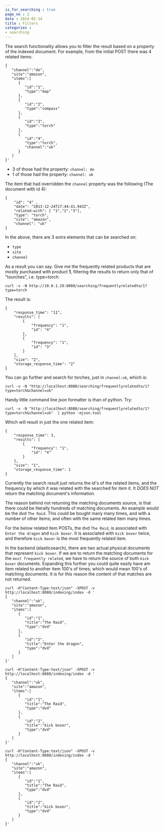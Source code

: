 ```yaml
---
is_for_searching : true
page_no : 2
date : 2014-02-14
title : Filters
categories : 
- searching
---
```


The search functionality allows you to filter the result based on a property of the indexed document.  For example, from the initial POST there was 4 related items:

    {
       "channel":"de",
       "site":"amazon",
       "items":[
          {
             "id":"1",
             "type":"map"
          },
          {
             "id":"2",
             "type":"compass"
          },
          {
             "id":"3",
             "type":"torch"
          },
          {
             "id":"4",
             "type":"torch",
             "channel":"uk"
          }
       ]
    }'

* 3 of those had the property: `channel: de`
* 1 of those had the property: `channel: uk`

The item that had overridden the `channel` property was the following (The document with id 4):

    {
        "id": "4" ,
        "date": "2013-12-24T17:44:41.943Z",
        "related-with": [ "1","2","3"],
        "type": "torch",
        "site": "amazon",
        "channel": "uk"
    }

In the above, there are 3 extra elements that can be searched on:

* `type`
* `site`
* `channel`

As a result you can say.  Give me the frequently related products that are mostly purchased with product **1**, filtering the results to return only that of "tourches", i.e. type=torch:

    curl -v -N http://10.0.1.29:8080/searching/frequentlyrelatedto/1?type=torch

The result is:

    {
        "response_time": "11", 
        "results": [
            {
                "frequency": "1", 
                "id": "4"
            }, 
            {
                "frequency": "1", 
                "id": "3"
            }
        ], 
        "size": "2", 
        "storage_response_time": "2"
    }

You can go further and search for torches, just in `channel:uk`, which is:

    curl -v -N "http://localhost:8080/searching/frequentlyrelatedto/1?type=torch&channel=uk"


Handy little command line json formatter is than of python.  Try:
    
    curl -v -N "http://localhost:8080/searching/frequentlyrelatedto/1?type=torch&channel=uk"  | python -mjson.tool

Which will result in just the one related item:

    {
        "response_time": 3, 
        "results": [
            {
                "frequency": "1", 
                "id": "4"
            }
        ], 
        "size": "1", 
        "storage_response_time": 1
    }

Currently the search result just returns the id's of the related items, and the frequency by which it was related with the searched for item it.   It *DOES NOT* return the matching document's information.  

The reason behind not returning the matching documents source, is that there could be literally hundreds of matching documents.  An example would be the dvd `The Raid`.  This could be bought many many times, and with a number of other items; and often with the same related item many times.  

For the below related item POSTs, the dvd `The Raid`, is associated with `Enter the dragon` and `kick boxer`.  It is associated with `kick boxer` twice, and therefore `kick boxer` is the most frequently related item.  

In the backend (elasticsearch), there are two actual physical documents that represent `kick boxer`.  If we are to return the matching documents for the `most frequently related`, we have to return the source of both `kick boxer` documents.  Expanding this further you could quite easily have am item related to another item 100's of times; which would mean 100's of matching documents.  It is for this reason the content of that matches are not returned.

    curl -H"Content-Type:text/json" -XPOST -v http://localhost:8080/indexing/index -d '
    {
       "channel":"uk",
       "site":"amazon",
       "items":[
          {
             "id":"1",
             "title":"The Raid",
             "type":"dvd"
          },
          {
             "id":"2",
             "title":"Enter the dragon",
             "type":"dvd"           
          }
       ]
    }'

    curl -H"Content-Type:text/json" -XPOST -v http://localhost:8080/indexing/index -d '
    {
       "channel":"uk",
       "site":"amazon",
       "items":[
          {
             "id":"1",
             "title":"The Raid",
             "type":"dvd"
          },
          {
             "id":"2",
             "title":"kick boxer",
             "type":"dvd"           
          }
       ]
    }'
    
    curl -H"Content-Type:text/json" -XPOST -v http://localhost:8080/indexing/index -d '
    {
       "channel":"uk",
       "site":"amazon",
       "items":[
          {
             "id":"1",
             "title":"The Raid",
             "type":"dvd"
          },
          {
             "id":"2",
             "title":"kick boxer",
             "type":"dvd"           
          }
       ]
    }'